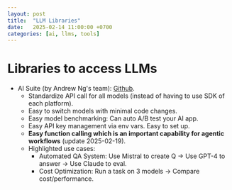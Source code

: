 ```yaml
---
layout: post
title:  "LLM Libraries"
date:   2025-02-14 11:00:00 +0700
categories: [ai, llms, tools]
---
```

# Libraries to access LLMs
- AI Suite (by Andrew Ng's team): [Github](https://github.com/andrewyng/aisuite).
  - Standardize API call for all models (instead of having to use SDK of each platform).
  - Easy to switch models with minimal code changes.
  - Easy model benchmarking: Can auto A/B test your AI app.
  - Easy API key management via env vars. Easy to set up.
  - **Easy function calling which is an important capability for agentic workflows** (update 2025-02-19).
  - Highlighted use cases:
    - Automated QA System: Use Mistral to create Q -> Use GPT-4 to answer -> Use Claude to eval.
    - Cost Optimization: Run a task on 3 models -> Compare cost/performance.  
